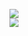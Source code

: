 [![](https://img.shields.io/badge/Made%20With-Github%20Spray-lightgrey.svg?style=for-the-badge&logo=github)](https://github.com/Annihil/github-spray#13749)  
[![](https://i.imgur.com/2DrTn0Z.gif)](https://github.com/Annihil/github-spray)